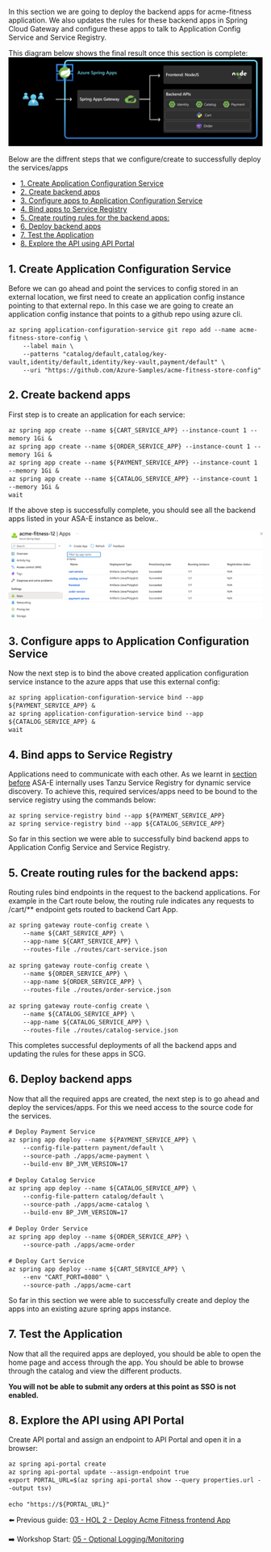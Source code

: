 In this section we are going to deploy the backend apps for acme-fitness application. We also updates the rules for these backend apps in Spring Cloud Gateway and configure these apps to talk to Application Config Service and Service Registry.

This diagram below shows the final result once this section is complete:
![diagram](images/scg-frontend-backend.png)

Below are the diffrent steps that we configure/create to successfully deploy the services/apps
- [1. Create Application Configuration Service](#1-create-application-configuration-service)
- [2. Create backend apps](#2-create-backend-apps)
- [3. Configure apps to Application Configuration Service](#3-configure-apps-to-application-configuration-service)
- [4. Bind apps to Service Registry](#4-bind-apps-to-service-registry)
- [5. Create  routing rules for the backend apps:](#5-create--routing-rules-for-the-backend-apps)
- [6. Deploy backend apps](#6-deploy-backend-apps)
- [7. Test the Application](#7-test-the-application)
- [8. Explore the API using API Portal](#8-explore-the-api-using-api-portal)

##  1. Create Application Configuration Service

Before we can go ahead and point the services to config stored in an external location, we first need to create an application config instance pointing to that external repo. In this case we are going to create an application config instance that points to a github repo using azure cli.

```shell
az spring application-configuration-service git repo add --name acme-fitness-store-config \
    --label main \
    --patterns "catalog/default,catalog/key-vault,identity/default,identity/key-vault,payment/default" \
    --uri "https://github.com/Azure-Samples/acme-fitness-store-config"
```

## 2. Create backend apps

First step is to create an application for each service:

```shell
az spring app create --name ${CART_SERVICE_APP} --instance-count 1 --memory 1Gi &
az spring app create --name ${ORDER_SERVICE_APP} --instance-count 1 --memory 1Gi &
az spring app create --name ${PAYMENT_SERVICE_APP} --instance-count 1 --memory 1Gi &
az spring app create --name ${CATALOG_SERVICE_APP} --instance-count 1 --memory 1Gi &
wait
```
If the above step is successfully complete, you should see all the backend apps listed in your ASA-E instance as below..

![all-apps](./images/all-apps.png)

## 3. Configure apps to Application Configuration Service

Now the next step is to bind the above created application configuration service instance to the azure apps that use this external config:


```shell
az spring application-configuration-service bind --app ${PAYMENT_SERVICE_APP} &
az spring application-configuration-service bind --app ${CATALOG_SERVICE_APP} &
wait
```

## 4. Bind apps to Service Registry

Applications need to communicate with each other. As we learnt in [section before](../07-asa-e-components-overview/service-registry/README.md) ASA-E internally uses Tanzu Service Registry for dynamic service discovery. To achieve this, required services/apps need to be bound to the service registry using the commands below: 

```shell
az spring service-registry bind --app ${PAYMENT_SERVICE_APP}
az spring service-registry bind --app ${CATALOG_SERVICE_APP}
```

So far in this section we were able to successfully bind backend apps to Application Config Service and Service Registry. 

## 5. Create  routing rules for the backend apps:

Routing rules bind endpoints in the request to the backend applications. For example in the Cart route below, the routing rule indicates any requests to /cart/** endpoint gets routed to backend Cart App.

```shell
az spring gateway route-config create \
    --name ${CART_SERVICE_APP} \
    --app-name ${CART_SERVICE_APP} \
    --routes-file ./routes/cart-service.json
    
az spring gateway route-config create \
    --name ${ORDER_SERVICE_APP} \
    --app-name ${ORDER_SERVICE_APP} \
    --routes-file ./routes/order-service.json

az spring gateway route-config create \
    --name ${CATALOG_SERVICE_APP} \
    --app-name ${CATALOG_SERVICE_APP} \
    --routes-file ./routes/catalog-service.json

```

This completes successful deployments of all the backend apps and updating the rules for these apps in SCG.
## 6. Deploy backend apps

Now that all the required apps are created, the next step is to go ahead and deploy the services/apps. For this we need access to the source code for the services. 

```shell
# Deploy Payment Service
az spring app deploy --name ${PAYMENT_SERVICE_APP} \
    --config-file-pattern payment/default \
    --source-path ./apps/acme-payment \
    --build-env BP_JVM_VERSION=17

# Deploy Catalog Service
az spring app deploy --name ${CATALOG_SERVICE_APP} \
    --config-file-pattern catalog/default \
    --source-path ./apps/acme-catalog \
    --build-env BP_JVM_VERSION=17

# Deploy Order Service
az spring app deploy --name ${ORDER_SERVICE_APP} \
    --source-path ./apps/acme-order 

# Deploy Cart Service 
az spring app deploy --name ${CART_SERVICE_APP} \
    --env "CART_PORT=8080" \
    --source-path ./apps/acme-cart 
```

So far in this section we were able to successfully create and deploy the apps into an existing azure spring apps instance. 

## 7. Test the Application

Now that all the required apps are deployed, you should be able to open the home page and access through the app. You should be able to browse through the catalog and view the different products.

**You will not be able to submit any orders at this point as SSO is not enabled.**

## 8. Explore the API using API Portal

Create API portal and assign an endpoint to API Portal and open it in a browser:

```shell
az spring api-portal create
az spring api-portal update --assign-endpoint true
export PORTAL_URL=$(az spring api-portal show --query properties.url --output tsv)

echo "https://${PORTAL_URL}"
```


⬅️ Previous guide: [03 - HOL 2 - Deploy Acme Fitness frontend App](../03-hol-2-deploy-frontend-app/README.md)

➡️ Workshop Start: [05 - Optional Logging/Monitoring](../05-hol-4-logging-monitoring(optional)/README.md)
